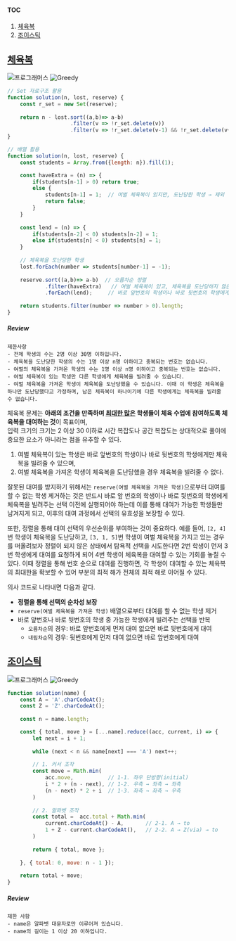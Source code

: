 #### TOC
1. [체육복](#체육복)
1. [조이스틱](#조이스틱)

## [체육복](https://school.programmers.co.kr/learn/courses/30/lessons/42862)

<img src="https://img.shields.io/badge/-프로그래머스-1e2a3c" alt="프로그래머스"/> <img src="https://img.shields.io/badge/-Greedy-red" alt="Greedy"/> 

```js
// Set 자료구조 활용
function solution(n, lost, reserve) {
    const r_set = new Set(reserve);
    
    return n - lost.sort((a,b)=> a-b)
                    .filter(v => !r_set.delete(v))   
                    .filter(v => !r_set.delete(v-1) && !r_set.delete(v+1)).length;
}

// 배열 활용 
function solution(n, lost, reserve) {
    const students = Array.from({length: n}).fill(1);

    const haveExtra = (n) => {
        if(students[n-1] > 0) return true;
        else {
            students[n-1] = 1;  // 여벌 체육복이 있지만, 도난당한 학생 → 제외
            return false;
        }
    }
    
    const lend = (n) => {
        if(students[n-2] < 0) students[n-2] = 1;
        else if(students[n] < 0) students[n] = 1;
    }
    
    // 체육복을 도난당한 학생
    lost.forEach(number => students[number-1] = -1);
   
    reserve.sort((a,b)=> a-b)  // 오름차순 정렬
            .filter(haveExtra)   // 여벌 체육복이 있고, 체육복을 도난당하지 않은 학생 필터링 
            .forEach(lend);     // 바로 앞번호의 학생이나 바로 뒷번호의 학생에게 빌려줌
    
    return students.filter(number => number > 0).length;
}
```

##### Review 

```
제한사항
- 전체 학생의 수는 2명 이상 30명 이하입니다.
- 체육복을 도난당한 학생의 수는 1명 이상 n명 이하이고 중복되는 번호는 없습니다.
- 여벌의 체육복을 가져온 학생의 수는 1명 이상 n명 이하이고 중복되는 번호는 없습니다.
- 여벌 체육복이 있는 학생만 다른 학생에게 체육복을 빌려줄 수 있습니다.
- 여벌 체육복을 가져온 학생이 체육복을 도난당했을 수 있습니다. 이때 이 학생은 체육복을 하나만 도난당했다고 가정하며, 남은 체육복이 하나이기에 다른 학생에게는 체육복을 빌려줄 수 없습니다.
```

체육복 문제는 **아래의 조건을 만족하며 <u>최대한 많은</u> 학생들이 체육 수업에 참여하도록 체육복을 대여하는 것**이 목표이며,  
입력 크기의 크기는 2 이상 30 이하로 시간 복잡도나 공간 복잡도는 상대적으로 풀이에 중요한 요소가 아니라는 점을 유추할 수 있다.  

1. 여벌 체육복이 있는 학생은 바로 앞번호의 학생이나 바로 뒷번호의 학생에게만 체육복을 빌려줄 수 있으며, 
2. 여벌 체육복을 가져온 학생이 체육복을 도난당했을 경우 체육복을 빌려줄 수 없다.

잘못된 대여를 방지하기 위해서는 `reserve(여벌 체육복을 가져온 학생)`으로부터 대여를 할 수 없는 학생 제거하는 것은 반드시 바로 앞 번호의 학생이나 바로 뒷번호의 학생에게 체육복을 빌려주는 선택 이전에 실행되어야 하는데 이를 통해 대여가 가능한 학생들만 남겨지게 되고, 이후의 대여 과정에서 선택의 유효성을 보장할 수 있다. 

또한, 정렬을 통해 대여 선택의 우선순위를 부여하는 것이 중요하다. 예를 들어, `[2, 4]`번 학생이 체육복을 도난당하고, `[3, 1, 5]`번 학생이 여벌 체육복을 가지고 있는 경우를 떠올려보자 정렬이 되지 않은 상태에서 탐욕적 선택을 시도한다면 2번 학생이 먼저 3번 학생에게 대여를 요청하게 되어 4번 학생이 체육복을 대여할 수 있는 기회를 놓칠 수 있다. 이때 정렬을 통해 번호 순으로 대여를 진행하면, 각 학생이 대여할 수 있는 체육복의 최대한을 확보할 수 있어 부분의 최적 해가 전체의 최적 해로 이어질 수 있다. 

의사 코드로 나타내면 다음과 같다. 

- **정렬을 통해 선택의 순차성 보장** 
- `reserve(여벌 체육복을 가져온 학생)` 배열으로부터 대여를 할 수 없는 학생 제거
- 바로 앞번호나 바로 뒷번호의 학생 중 가능한 학생에게 빌려주는 선택을 반복
    - `오름차순`의 경우: 바로 앞번호에게 먼저 대여 없으면 바로 뒷번호에게 대여
    - `내림차순`의 경우: 뒷번호에게 먼저 대여 없으면 바로 앞번호에게 대여

## [조이스틱](https://school.programmers.co.kr/learn/courses/30/lessons/42860)

<img src="https://img.shields.io/badge/-프로그래머스-1e2a3c" alt="프로그래머스"/> <img src="https://img.shields.io/badge/-Greedy-red" alt="Greedy"/> 

```js
function solution(name) {
    const A = 'A'.charCodeAt();
    const Z = 'Z'.charCodeAt();
    
    const n = name.length;

    const { total, move } = [...name].reduce((acc, current, i) => {
        let next = i + 1;
        
        while (next < n && name[next] === 'A') next++;
        
        // 1. 커서 조작 
        const move = Math.min(
            acc.move,           // 1-1. 좌우 단방향(initial)    
            i * 2 + (n - next), // 1-2. 우측 → 좌측 → 좌측 
            (n - next) * 2 + i  // 1-3. 좌측 → 좌측 → 우측
        )
        
        // 2. 알파벳 조작
        const total =  acc.total + Math.min(
            current.charCodeAt() - A,       // 2-1. A → to
            1 + Z - current.charCodeAt(),   // 2-2. A → Z(via) → to
        )
                
        return { total, move };
                                        
    }, { total: 0, move: n - 1 });
    
    return total + move;   
}
```

##### Review 

```
제한 사항
- name은 알파벳 대문자로만 이루어져 있습니다.
- name의 길이는 1 이상 20 이하입니다.
```
